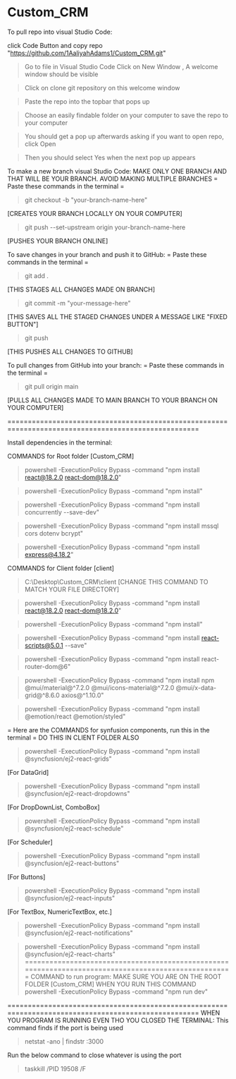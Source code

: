 ﻿# Custom_CRM
To pull repo into visual Studio Code:

click Code Button and copy repo "https://github.com/1AaliyahAdams1/Custom_CRM.git"

> Go to file in Visual Studio Code
> Click on New Window , A welcome window should be visible

> Click on clone git repository on this welcome window

> Paste the repo into the topbar that pops up

> Choose an easily findable folder on your computer to save the repo to your computer

> You should get a pop up afterwards asking if you want to open repo, click Open

> Then you should select Yes when the next pop up appears

To make a new branch visual Studio Code:
MAKE ONLY ONE BRANCH AND THAT WILL BE YOUR BRANCH. AVOID MAKING MULTIPLE BRANCHES
  = Paste these commands in the terminal = 
> git checkout -b "your-branch-name-here"

[CREATES YOUR BRANCH LOCALLY ON YOUR COMPUTER]

> git push --set-upstream origin your-branch-name-here

[PUSHES YOUR BRANCH ONLINE]

To save changes in your branch and push it to GitHub:
  = Paste these commands in the terminal =
> git add .

[THIS STAGES ALL CHANGES MADE ON BRANCH]

> git commit -m "your-message-here"

[THIS SAVES ALL THE STAGED CHANGES UNDER A MESSAGE LIKE "FIXED BUTTON"]

> git push

[THIS PUSHES ALL CHANGES TO GITHUB]

To pull changes from GitHub into your branch:
 = Paste these commands in the terminal =
> git pull origin main

[PULLS ALL CHANGES MADE TO MAIN BRANCH TO YOUR BRANCH ON YOUR COMPUTER]


=====================================================================================================

Install dependencies in the terminal:

COMMANDS for Root folder [Custom_CRM]
> powershell -ExecutionPolicy Bypass -command "npm install react@18.2.0 react-dom@18.2.0"

> powershell -ExecutionPolicy Bypass -command "npm install"

> powershell -ExecutionPolicy Bypass -command "npm install concurrently --save-dev"

> powershell -ExecutionPolicy Bypass -command "npm install mssql cors dotenv bcrypt"

> powershell -ExecutionPolicy Bypass -command "npm install express@4.18.2"


COMMANDS for Client folder [client]
> C:\Desktop\Custom_CRM\client [CHANGE THIS COMMAND TO MATCH YOUR FILE DIRECTORY]

> powershell -ExecutionPolicy Bypass -command "npm install react@18.2.0 react-dom@18.2.0"

> powershell -ExecutionPolicy Bypass -command "npm install"

> powershell -ExecutionPolicy Bypass -command "npm install react-scripts@5.0.1 --save"

> powershell -ExecutionPolicy Bypass -command "npm install react-router-dom@6"

> powershell -ExecutionPolicy Bypass -command "npm install npm  @mui/material@^7.2.0 @mui/icons-material@^7.2.0 @mui/x-data-grid@^8.6.0 axios@^1.10.0"

> powershell -ExecutionPolicy Bypass -command "npm install @emotion/react @emotion/styled"

= Here are the COMMANDS for synfusion components, run this in the terminal =
DO THIS IN CLIENT FOLDER ALSO

> powershell -ExecutionPolicy Bypass -command "npm install @syncfusion/ej2-react-grids"

[For DataGrid]

> powershell -ExecutionPolicy Bypass -command "npm install @syncfusion/ej2-react-dropdowns"

[For DropDownList, ComboBox]

> powershell -ExecutionPolicy Bypass -command "npm install @syncfusion/ej2-react-schedule"

[For Scheduler]

> powershell -ExecutionPolicy Bypass -command "npm install @syncfusion/ej2-react-buttons"

[For Buttons]

> powershell -ExecutionPolicy Bypass -command "npm install @syncfusion/ej2-react-inputs"

[For TextBox, NumericTextBox, etc.]

> powershell -ExecutionPolicy Bypass -command "npm install @syncfusion/ej2-react-notifications"

> powershell -ExecutionPolicy Bypass -command "npm install @syncfusion/ej2-react-charts"
=====================================================================================================
COMMAND to run program:
MAKE SURE YOU ARE ON THE ROOT FOLDER [Custom_CRM] WHEN YOU RUN THIS COMMAND
> powershell -ExecutionPolicy Bypass -command "npm run dev"  

=====================================================================================================
WHEN YOU PROGRAM IS RUNNING EVEN THO YOU CLOSED THE TERMINAL:
This command finds if the port is being used
> netstat -ano | findstr :3000

Run the below command to close whatever is using the port
>taskkill /PID 19508 /F